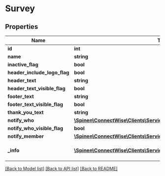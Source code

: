 # Survey

## Properties
Name | Type | Description | Notes
------------ | ------------- | ------------- | -------------
**id** | **int** |  | [optional] 
**name** | **string** |  | 
**inactive_flag** | **bool** |  | [optional] 
**header_include_logo_flag** | **bool** |  | [optional] 
**header_text** | **string** |  | [optional] 
**header_text_visible_flag** | **bool** |  | [optional] 
**footer_text** | **string** |  | [optional] 
**footer_text_visible_flag** | **bool** |  | [optional] 
**thank_you_text** | **string** |  | [optional] 
**notify_who** | [**\Spinen\ConnectWise\Clients\Service\Model\GenericIdIdentifierReference**](GenericIdIdentifierReference.md) |  | [optional] 
**notify_who_visible_flag** | **bool** |  | [optional] 
**notify_member** | [**\Spinen\ConnectWise\Clients\Service\Model\MemberReference**](MemberReference.md) |  | [optional] 
**_info** | [**\Spinen\ConnectWise\Clients\Service\Model\Metadata**](Metadata.md) | Metadata of the entity | [optional] 

[[Back to Model list]](../README.md#documentation-for-models) [[Back to API list]](../README.md#documentation-for-api-endpoints) [[Back to README]](../README.md)


